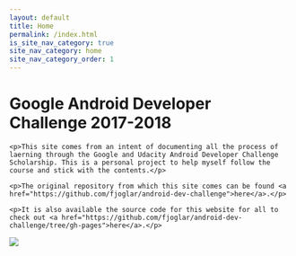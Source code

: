```yaml
---
layout: default
title: Home
permalink: /index.html
is_site_nav_category: true
site_nav_category: home
site_nav_category_order: 1
---
```


<div class="mdl-grid docs-content-wrapper mdl-grid--no-spacing">
  <div class="mdl-cell mdl-cell--6-col">
    <h1>Google Android Developer Challenge 2017-2018</h1>

    <p>This site comes from an intent of documenting all the process of laerning through the Google and Udacity Android Developer Challenge Scholarship. This is a personal project to help myself follow the course and stick with the contents.</p>

    <p>The original repository from which this site comes can be found <a href="https://github.com/fjoglar/android-dev-challenge">here</a>.</p>

    <p>It is also available the source code for this website for all to check out <a href="https://github.com/fjoglar/android-dev-challenge/tree/gh-pages">here</a>.</p>
  </div>

  <div class="mdl-cell mdl-cell--6-col">
      <img src="{{ site.baseurl }}/assets/home.png"/>
  </div>
</div>
